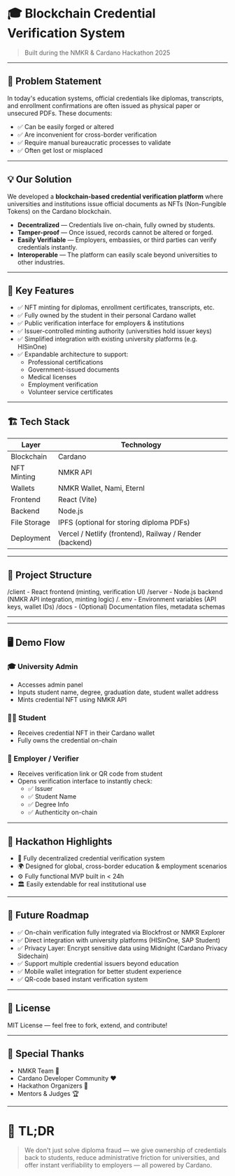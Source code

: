 # 🎓 Blockchain Credential Verification System

> Built during the NMKR & Cardano Hackathon 2025

---

## 🚀 Problem Statement

In today's education systems, official credentials like diplomas, transcripts, and enrollment confirmations are often issued as physical paper or unsecured PDFs. These documents:

- ✅ Can be easily forged or altered
- ✅ Are inconvenient for cross-border verification
- ✅ Require manual bureaucratic processes to validate
- ✅ Often get lost or misplaced

---

## 💡 Our Solution

We developed a **blockchain-based credential verification platform** where universities and institutions issue official documents as NFTs (Non-Fungible Tokens) on the Cardano blockchain.

- **Decentralized** — Credentials live on-chain, fully owned by students.
- **Tamper-proof** — Once issued, records cannot be altered or forged.
- **Easily Verifiable** — Employers, embassies, or third parties can verify credentials instantly.
- **Interoperable** — The platform can easily scale beyond universities to other industries.

---

## 🔧 Key Features

- ✅ NFT minting for diplomas, enrollment certificates, transcripts, etc.
- ✅ Fully owned by the student in their personal Cardano wallet
- ✅ Public verification interface for employers & institutions
- ✅ Issuer-controlled minting authority (universities hold issuer keys)
- ✅ Simplified integration with existing university platforms (e.g. HISinOne)
- ✅ Expandable architecture to support:
  - Professional certifications
  - Government-issued documents
  - Medical licenses
  - Employment verification
  - Volunteer service certificates

---

## 🏗 Tech Stack

| Layer | Technology |
|---|---|
| Blockchain | Cardano |
| NFT Minting | NMKR API |
| Wallets | NMKR Wallet, Nami, Eternl |
| Frontend | React (Vite) |
| Backend | Node.js |
| File Storage | IPFS (optional for storing diploma PDFs) |
| Deployment | Vercel / Netlify (frontend), Railway / Render (backend) |

---

## 🔄 Project Structure

/client - React frontend (minting, verification UI)
/server - Node.js backend (NMKR API integration, minting logic)
/. env - Environment variables (API keys, wallet IDs)
/docs - (Optional) Documentation files, metadata schemas

---



---

## 🖥 Demo Flow

### 🎓 University Admin

- Accesses admin panel
- Inputs student name, degree, graduation date, student wallet address
- Mints credential NFT using NMKR API

### 👩‍🎓 Student

- Receives credential NFT in their Cardano wallet
- Fully owns the credential on-chain

### 🏢 Employer / Verifier

- Receives verification link or QR code from student
- Opens verification interface to instantly check:
  - ✅ Issuer
  - ✅ Student Name
  - ✅ Degree Info
  - ✅ Authenticity on-chain

---

## 🧭 Hackathon Highlights

- 🔐 Fully decentralized credential verification system
- 🌍 Designed for global, cross-border education & employment scenarios
- ⚙️ Fully functional MVP built in < 24h
- 🏛 Easily extendable for real institutional use

---

## 🔮 Future Roadmap

- ✅ On-chain verification fully integrated via Blockfrost or NMKR Explorer
- ✅ Direct integration with university platforms (HISinOne, SAP Student)
- ✅ Privacy Layer: Encrypt sensitive data using Midnight (Cardano Privacy Sidechain)
- ✅ Support multiple credential issuers beyond education
- ✅ Mobile wallet integration for better student experience
- ✅ QR-code based instant verification system

---

## 📄 License

MIT License — feel free to fork, extend, and contribute!

---

## 🤝 Special Thanks

- NMKR Team 🚀  
- Cardano Developer Community ❤️  
- Hackathon Organizers 🎯  
- Mentors & Judges 🏆

---

# 🏁 TL;DR

> We don't just solve diploma fraud — we give ownership of credentials back to students, reduce administrative friction for universities, and offer instant verifiability to employers — all powered by Cardano.



